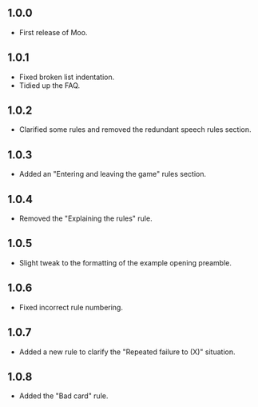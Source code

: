 ## 1.0.0
* First release of Moo.

## 1.0.1
* Fixed broken list indentation.
* Tidied up the FAQ.

## 1.0.2
* Clarified some rules and removed the redundant speech rules section.

## 1.0.3
* Added an "Entering and leaving the game" rules section.

## 1.0.4
* Removed the "Explaining the rules" rule.

## 1.0.5
* Slight tweak to the formatting of the example opening preamble.

## 1.0.6
* Fixed incorrect rule numbering.

## 1.0.7
* Added a new rule to clarify the "Repeated failure to (X)" situation.

## 1.0.8
* Added the "Bad card" rule.
